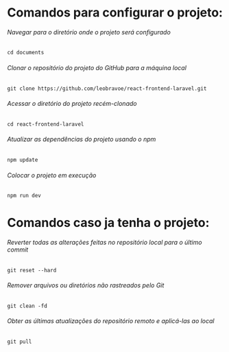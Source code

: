 # Comandos para configurar o projeto:

###### Navegar para o diretório onde o projeto será configurado
    cd documents

###### Clonar o repositório do projeto do GitHub para a máquina local
    git clone https://github.com/leobravoe/react-frontend-laravel.git

###### Acessar o diretório do projeto recém-clonado
    cd react-frontend-laravel

###### Atualizar as dependências do projeto usando o npm
    npm update

###### Colocar o projeto em execução
    npm run dev

# Comandos caso ja tenha o projeto:

###### Reverter todas as alterações feitas no repositório local para o último commit
    git reset --hard

###### Remover arquivos ou diretórios não rastreados pelo Git
    git clean -fd

###### Obter as últimas atualizações do repositório remoto e aplicá-las ao local
    git pull